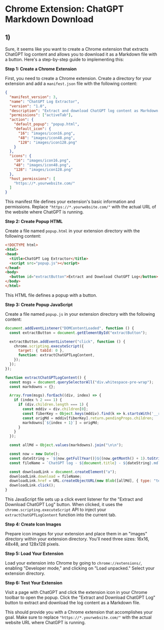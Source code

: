 # Chrome Extension: ChatGPT Markdown Download

## 1)
Sure, it seems like you want to create a Chrome extension that extracts ChatGPT log content and allows you to download it as a Markdown file with a button. Here's a step-by-step guide to implementing this:

**Step 1: Create a Chrome Extension**

First, you need to create a Chrome extension. Create a directory for your extension and add a `manifest.json` file with the following content:

```json
{
  "manifest_version": 3,
  "name": "ChatGPT Log Extractor",
  "version": "1.0",
  "description": "Extract and download ChatGPT log content as Markdown.",
  "permissions": ["activeTab"],
  "action": {
    "default_popup": "popup.html",
    "default_icon": {
      "16": "images/icon16.png",
      "48": "images/icon48.png",
      "128": "images/icon128.png"
    }
  },
  "icons": {
    "16": "images/icon16.png",
    "48": "images/icon48.png",
    "128": "images/icon128.png"
  },
  "host_permissions": [
    "https://*.yourwebsite.com/"
  ]
}
```

This manifest file defines your extension's basic information and permissions. Replace `"https://*.yourwebsite.com/"` with the actual URL of the website where ChatGPT is running.

**Step 2: Create Popup HTML**

Create a file named `popup.html` in your extension directory with the following content:

```html
<!DOCTYPE html>
<html>
<head>
  <title>ChatGPT Log Extractor</title>
  <script src="popup.js"></script>
</head>
<body>
  <button id="extractButton">Extract and Download ChatGPT Log</button>
</body>
</html>
```

This HTML file defines a popup with a button.

**Step 3: Create Popup JavaScript**

Create a file named `popup.js` in your extension directory with the following content:

```javascript
document.addEventListener("DOMContentLoaded", function () {
  const extractButton = document.getElementById("extractButton");

  extractButton.addEventListener("click", function () {
    chrome.scripting.executeScript({
      target: { tabId: 0 },
      function: extractChatGPTLogContent,
    });
  });
});

function extractChatGPTLogContent() {
  const msgs = document.querySelectorAll("div.whitespace-pre-wrap");
  const markdowns = {};

  Array.from(msgs).forEach((div, index) => {
    if (index % 2 === 1) {
      if (div.children.length === 1) {
        const mddiv = div.children[0];
        const fiberKey = Object.keys(mddiv).find(k => k.startsWith('__reactFiber$'));
        const origMd = mddiv[fiberKey].return.pendingProps.children;
        markdowns[`${index + 1}`] = origMd;
      }
    }
  });

  const allMd = Object.values(markdowns).join("\n\n");

  const now = new Date();
  const dateString = `${now.getFullYear()}${(now.getMonth() + 1).toString().padStart(2, '0')}${now.getDate().toString().padStart(2, '0')}T${now.getHours().toString().padStart(2, '0')}${now.getMinutes().toString().padStart(2, '0')}${now.getSeconds().toString().padStart(2, '0')}`;
  const fileName = `ChatGPT log - ${document.title} - ${dateString}.md`;

  const downloadLink = document.createElement("a");
  downloadLink.download = fileName;
  downloadLink.href = URL.createObjectURL(new Blob([allMd], { type: "text/markdown" }));
  downloadLink.click();
}
```

This JavaScript file sets up a click event listener for the "Extract and Download ChatGPT Log" button. When clicked, it uses the `chrome.scripting.executeScript` API to inject your `extractChatGPTLogContent` function into the current tab.

**Step 4: Create Icon Images**

Prepare icon images for your extension and place them in an "images" directory within your extension directory. You'll need three sizes: 16x16, 48x48, and 128x128 pixels.

**Step 5: Load Your Extension**

Load your extension into Chrome by going to `chrome://extensions/`, enabling "Developer mode," and clicking on "Load unpacked." Select your extension directory.

**Step 6: Test Your Extension**

Visit a page with ChatGPT and click the extension icon in your Chrome toolbar to open the popup. Click the "Extract and Download ChatGPT Log" button to extract and download the log content as a Markdown file.

This should provide you with a Chrome extension that accomplishes your goal. Make sure to replace `"https://*.yourwebsite.com/"` with the actual website URL where ChatGPT is running.